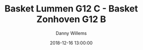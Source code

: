 ---
layout: album
title: Basket Lummen G12 C - Basket Zonhoven G12 B
description: Competitie wedstrijd tussen Basket Lummen G12 C en Basket Zonhoven G12 B.
date: 2018-12-16 13:00:00
cover: /albums/2018-12-16-Basket-Lummen-G12C-Basket-Zonhoven-G12B/thumbnails/DSC_0086.jpg
author: Danny Willems
pagination: 
  enabled: true
  images: true
  imageLayout: image
  itemsPerPage: 64
---